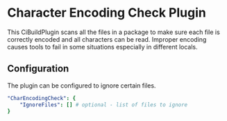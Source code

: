 # Character Encoding Check Plugin

This CiBuildPlugin scans all the files in a package to make sure each file is correctly encoded and all characters can be read.  Improper encoding causes tools to fail in some situations especially in different locals.

## Configuration

The plugin can be configured to ignore certain files.

``` yaml
"CharEncodingCheck": {
    "IgnoreFiles": [] # optional - list of files to ignore
}
```
